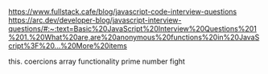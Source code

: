 <!-- @format -->

https://www.fullstack.cafe/blog/javascript-code-interview-questions
https://arc.dev/developer-blog/javascript-interview-questions/#:~:text=Basic%20JavaScript%20Interview%20Questions%201%201.%20What%20are,are%20anonymous%20functions%20in%20JavaScript%3F%20...%20More%20items

this.
coercions
array functionality
prime number fight
